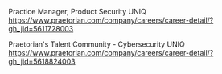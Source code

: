 Practice Manager, Product Security  UNIQ https://www.praetorian.com/company/careers/career-detail/?gh_jid=5611728003

Praetorian's Talent Community - Cybersecurity UNIQ https://www.praetorian.com/company/careers/career-detail/?gh_jid=5618824003


